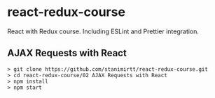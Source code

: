 # react-redux-course
React with Redux course. Including ESLint and Prettier integration.

## AJAX Requests with React

```
> git clone https://github.com/stanimirtt/react-redux-course.git
> cd react-redux-course/02 AJAX Requests with React
> npm install
> npm start
```